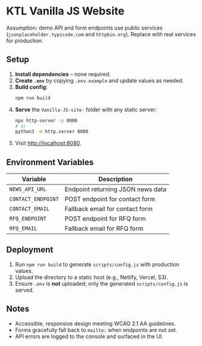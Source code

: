 # KTL Vanilla JS Website

Assumption: demo API and form endpoints use public services (`jsonplaceholder.typicode.com` and `httpbin.org`). Replace with real services for production.

## Setup

1. **Install dependencies** – none required.
2. **Create `.env`** by copying `.env.example` and update values as needed.
3. **Build config**:
   ```bash
   npm run build
   ```
4. **Serve** the `Vanilla-JS-site-` folder with any static server:
   ```bash
   npx http-server -p 8080
   # or
   python3 -m http.server 8080
   ```
5. Visit [http://localhost:8080](http://localhost:8080).

## Environment Variables

| Variable | Description |
| --- | --- |
| `NEWS_API_URL` | Endpoint returning JSON news data |
| `CONTACT_ENDPOINT` | POST endpoint for contact form |
| `CONTACT_EMAIL` | Fallback email for contact form |
| `RFQ_ENDPOINT` | POST endpoint for RFQ form |
| `RFQ_EMAIL` | Fallback email for RFQ form |

## Deployment

1. Run `npm run build` to generate `scripts/config.js` with production values.
2. Upload the directory to a static host (e.g., Netlify, Vercel, S3).
3. Ensure `.env` is **not** uploaded; only the generated `scripts/config.js` is served.

## Notes

- Accessible, responsive design meeting WCAG 2.1 AA guidelines.
- Forms gracefully fall back to `mailto:` when endpoints are not set.
- API errors are logged to the console and surfaced in the UI.
